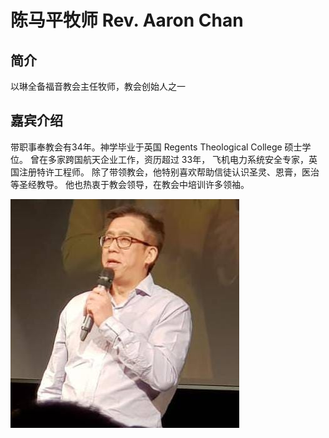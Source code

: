 # 陈马平牧师 Rev. Aaron Chan

## 简介
以琳全备福音教会主任牧师，教会创始人之一

## 嘉宾介绍
带职事奉教会有34年。神学毕业于英国 Regents Theological College 硕士学位。
曾在多家跨国航天企业工作，资历超过 33年，
飞机电力系统安全专家，英国注册特许工程师。
除了带领教会，他特别喜欢帮助信徒认识圣灵、恩膏，医治等圣经教导。 
他也热衷于教会领导，在教会中培训许多领袖。

[//]: # (photos)
![aaron_chan_1](aaron_chan_1.jpeg)
